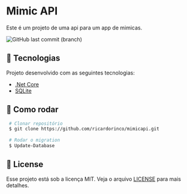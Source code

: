 # Mimic API

Este é um projeto de uma api para um app de mimicas.

![GitHub last commit (branch)](https://img.shields.io/github/last-commit/ricardorinco/mimicapi/master?label=LAST%20COMMIT%20&style=for-the-badge)

## :rocket: Tecnologias

Projeto desenvolvido com as seguintes tecnologias:

- [.Net Core](https://dotnet.microsoft.com/)
- [SQLite](https://www.sqlite.org/index.html)

## :construction_worker: Como rodar

``` bash
 # Clonar repositório
 $ git clone https://github.com/ricardorinco/mimicapi.git
 
 # Rodar o migration
 $ Update-Database
```

## :memo: License

Esse projeto está sob a licença MIT. Veja o arquivo [LICENSE](LICENSE.md) para mais detalhes.
